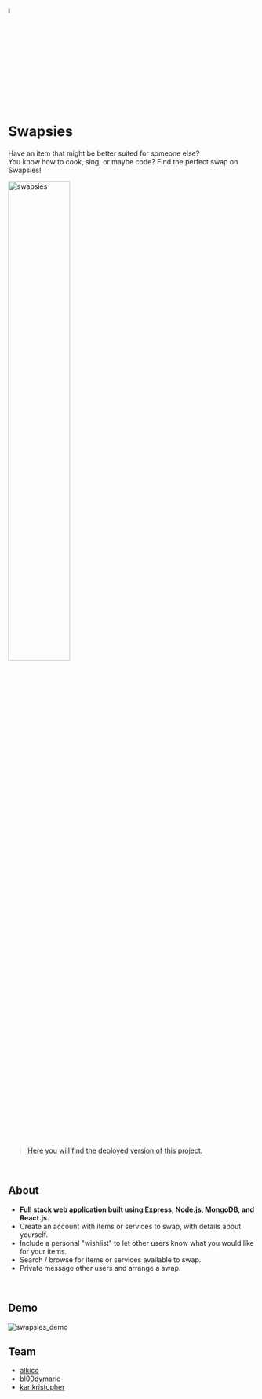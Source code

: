 <img src="https://res.cloudinary.com/karlkris/image/upload/v1590072369/github/icon_swap_nr3ojh.png" alt="swapsies" width="5%"  />

# Swapsies

Have an item that might be better suited for someone else? <br />
You know how to cook, sing, or maybe code? Find the perfect swap on Swapsies!

<img src="https://images.unsplash.com/photo-1579208575657-c595a05383b7?ixlib=rb-1.2.1&ixid=eyJhcHBfaWQiOjEyMDd9&auto=format&fit=crop&w=1350&q=80" alt="swapsies" width="50%"  />


>[Here you will find the deployed version of this project.](https://swapsies-berlin.herokuapp.com/)
<br />

## About
- <b>Full stack web application built using Express, Node.js, MongoDB, and React.js.</b>
- Create an account with items or services to swap, with details about yourself.
- Include a personal "wishlist" to let other users know what you would like for your items.
- Search / browse for items or services available to swap.
- Private message other users and arrange a swap.

<br />

## Demo
<img src="https://res.cloudinary.com/karlkris/image/upload/v1590504770/github/demo_sum4e3.gif" alt="swapsies_demo"  />


<br />

## Team
- [alkico](https://github.com/alkico)
- [bl00dymarie](https://github.com/bl00dymarie/)
- [karlkristopher](https://github.com/karlkristopher/)




